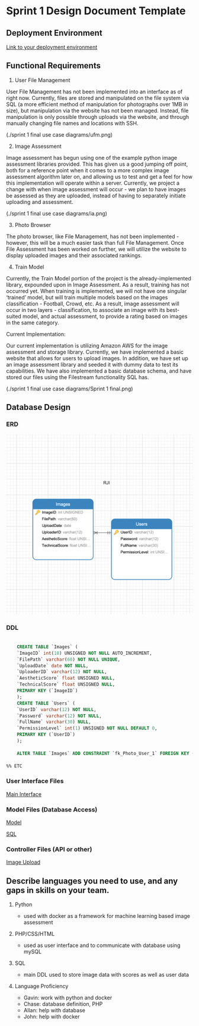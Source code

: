 # Sprint 1 Design Document Template

## Deployment Environment

[Link to your deployment environment](http://rji.glike.cf)

## Functional Requirements

1. User File Management

User File Management has not been implemented into an interface as of right now. Currently, files are stored and manipulated on the file system via SQL (a more efficient method of manipulation for photographs over 1MB in size), but manipulation via the website has not been managed. Instead, file manipulation is only possible through uploads via the website, and through manually changing file names and locations with SSH.

(./sprint 1 final use case diagrams/ufm.png)

2. Image Assessment	

Image assessment has begun using one of the example python image assessment libraries provided. This has given us a good jumping off point, both for a reference point when it comes to a more complex image assessment algorithm later on, and allowing us to test and get a feel for how this implementation will operate within a server. Currently, we project a change with when image assessment will occur - we plan to have images be assessed as they are uploaded, instead of having to separately initiate uploading and assessment.

(./sprint 1 final use case diagrams/ia.png)

3. Photo Browser

The photo browser, like File Management, has not been implemented - however, this will be a much easier task than full File Management. Once File Assessment has been worked on further, we will utilize the website to display uploaded images and their associated rankings.

4. Train Model

Currently, the Train Model portion of the project is the already-implemented library, expounded upon in Image Assessment. As a result, training has not occurred yet. When training is implemented, we will not have one singular ‘trained’ model, but will train multiple models based on the images classification - Football, Crowd, etc. As a result, image assessment will occur in two layers - classification, to associate an image with its best-suited model, and actual assessment, to provide a rating based on images in the same category.

Current Implementation:

Our current implementation is utilizing Amazon AWS for the image assessment and storage library. Currently, we have implemented a basic website that allows for users to upload images. In addition, we have set up an image assessment library and seeded it with dummy data to test its capabilities. We have also implemented a basic database schema, and have stored our files using the Filestream functionality SQL has. 

(./sprint 1 final use case diagrams/Sprint 1 final.png)

## Database Design

### ERD

![ERD](./image_assessment_erd.png)

### DDL 

```SQL

    CREATE TABLE `Images` (
    `ImageID` int(10) UNSIGNED NOT NULL AUTO_INCREMENT,
    `FilePath` varchar(60) NOT NULL UNIQUE,
    `UploadDate` date NOT NULL,
    `UploaderID` varchar(12) NOT NULL,
    `AestheticScore` float UNSIGNED NULL,
    `TechnicalScore` float UNSIGNED NULL,
    PRIMARY KEY (`ImageID`) 
    );
    CREATE TABLE `Users` (
    `UserID` varchar(12) NOT NULL,
    `Password` varchar(12) NOT NULL,
    `FullName` varchar(30) NULL,
    `PermissionLevel` int(1) UNSIGNED NOT NULL DEFAULT 0,
    PRIMARY KEY (`UserID`) 
    );

    ALTER TABLE `Images` ADD CONSTRAINT `fk_Photo_User_1` FOREIGN KEY (`UploaderID`) REFERENCES `Users` (`UserID`);
    
%% ETC
```    


### User Interface Files

[Main Interface](./index.html)



### Model Files (Database Access)

[Model](https://github.com/computationalmystic/RJI-group1/tree/model) 

[SQL](./image_assessment_schema.sql)



### Controller Files (API or other)

[Image Upload](./upload.php)


## Describe languages you need to use, and any gaps in skills on your team. 

1. Python
    - used with docker as a framework for machine learning based image assessment
2. PHP/CSS/HTML 
    - used as user interface and to communicate with database using mySQL
3. SQL
    - main DDL used to store image data with scores as well as user data
    
4. Language Proficiency
    - Gavin: work with python and docker
    - Chase: database definition, PHP
    - Allan: help with database
    - John: help with docker


